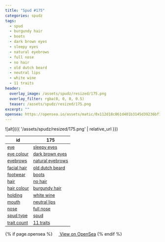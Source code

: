 ```yaml
---
title: "Spud #175"
categories: spudz
tags:
  - spud
  - burgundy hair
  - boots
  - dark brown eyes
  - sleepy eyes
  - natural eyebrows
  - full nose
  - no hair
  - old dutch beard
  - neutral lips
  - white wine
  - 11 traits
header:
  overlay_image: /assets/spudz/resized/175.png
  overlay_filter: rgba(0, 0, 0, 0.5)
  teaser: /assets/spudz/resized/175.png
excerpt: ""
opensea: https://opensea.io/assets/matic/0x112d18c861d401b3145d39236bf149f01e18beed/175
---
```

![alt]({{ '/assets/spudz/resized/175.png' | relative_url }})

| id | 175 |
|-|-|
| <a href="/traits/eye/#trait-type">eye</a> | <a href="/traits/eye/sleepy-eyes/1/#trait">sleepy eyes</a> |
| <a href="/traits/eye-colour/#trait-type">eye colour</a> | <a href="/traits/eye-colour/dark-brown-eyes/1/#trait">dark brown eyes</a> |
| <a href="/traits/eyebrows/#trait-type">eyebrows</a> | <a href="/traits/eyebrows/natural-eyebrows/1/#trait">natural eyebrows</a> |
| <a href="/traits/facial-hair/#trait-type">facial hair</a> | <a href="/traits/facial-hair/old-dutch-beard/1/#trait">old dutch beard</a> |
| <a href="/traits/footwear/#trait-type">footwear</a> | <a href="/traits/footwear/boots/1/#trait">boots</a> |
| <a href="/traits/hair/#trait-type">hair</a> | <a href="/traits/hair/no-hair/1/#trait">no hair</a> |
| <a href="/traits/hair-colour/#trait-type">hair colour</a> | <a href="/traits/hair-colour/burgundy-hair/1/#trait">burgundy hair</a> |
| <a href="/traits/holding/#trait-type">holding</a> | <a href="/traits/holding/white-wine/1/#trait">white wine</a> |
| <a href="/traits/mouth/#trait-type">mouth</a> | <a href="/traits/mouth/neutral-lips/1/#trait">neutral lips</a> |
| <a href="/traits/nose/#trait-type">nose</a> | <a href="/traits/nose/full-nose/1/#trait">full nose</a> |
| <a href="/traits/spud-type/#trait-type">spud type</a> | <a href="/traits/spud-type/spud/1/#trait">spud</a> |
| <a href="/traits/trait-count/#trait-type">trait count</a> | <a href="/traits/trait-count/11-traits/1/#trait">11 traits</a> |

{% if page.opensea %}
<a href="{{page.opensea}}" class="btn btn--info" onclick="window.open(this.href, '_blank'); return false;"><img src="/assets/images/opensea.svg" width="16px"><span>  View on OpenSea</span></a>
{% endif %}
